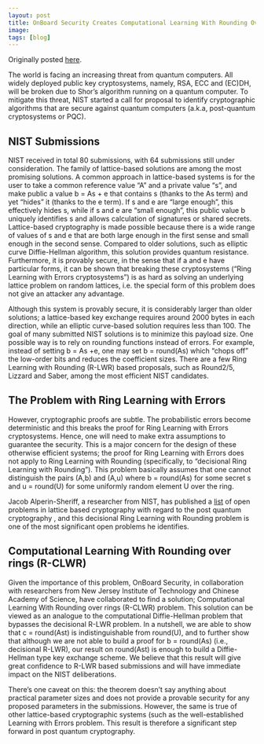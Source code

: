 ```yaml
---
layout: post
title: OnBoard Security Creates Computational Learning With Rounding Over Rings (R-CLWR) Problem
image:
tags: [blog]
---
```



Originally posted [here](http://blog.onboardsecurity.com/blog/onboard-security-creates-computational-learning-with-rounding-over-rings-r-clwr-problem).

The world is facing an increasing threat from quantum computers.  All widely deployed public key cryptosystems, namely, RSA, ECC and (EC)DH, will be broken due to Shor’s algorithm running on a quantum computer. To mitigate this threat, NIST started a call for proposal to identify cryptographic algorithms that are secure against quantum computers (a.k.a, post-quantum cryptosystems or PQC).

 

NIST Submissions
--------------------

NIST received in total  80 submissions, with 64 submissions still under consideration.  The family of lattice-based solutions are among the most promising solutions. A common approach in lattice-based systems is for the user to take a common reference value “A” and a private value “s”, and make public a value b = As + e that contains s (thanks to the As term) and yet “hides” it (thanks to the e term). If s and e are “large enough”, this effectively hides s, while if s and e are “small enough”, this public value b uniquely identifies s and allows calculation of signatures or shared secrets. Lattice-based cryptography is made possible because there is a wide range of values of s and e that are both large enough in the first sense and small enough in the second sense. Compared to older solutions, such as elliptic curve Diffie-Hellman algorithm, this solution provides quantum resistance. Furthermore, it is provably secure, in the sense that if a and e have particular forms, it can be shown that breaking these cryptosystems (“Ring Learning with Errors cryptosystems”) is as hard as solving an underlying lattice problem on random lattices, i.e. the special form of this problem does not give an attacker any advantage. 

Although this system is provably secure, it is considerably larger than older solutions; a lattice-based key exchange requires around 2000 bytes in each direction, while an elliptic curve-based solution requires less than 100. The goal of many submitted NIST solutions is to minimize this payload size. One possible way is to rely on rounding functions instead of errors. For example, instead of setting b = As +e, one may set b = round(As) which “chops off” the low-order bits and reduces the coefficient sizes.  There are a few Ring Learning with Rounding (R-LWR) based proposals, such as Round2/5, Lizzard and Saber, among the most efficient NIST candidates. 

 

The Problem with Ring Learning with Errors
------------------------------------

However, cryptographic proofs are subtle.  The probabilistic errors become deterministic and this breaks the proof for Ring Learning with Errors cryptosystems. Hence, one will need to make extra assumptions to guarantee the security. This is a major concern for the design of these otherwise efficient systems; the proof for Ring Learning with Errors does not apply to Ring Learning with Rounding (specifically, to “decisional Ring Learning with Rounding”). This problem basically assumes that one cannot distinguish the pairs (A,b) and (A,u) where b = round(As) for some secret s and u = round(U) for some uniformly random element U over the ring. 

Jacob Alperin-Sheriff, a researcher from NIST, has published a  [list](http://crypto-events.di.ens.fr/LATCA/program/alperin-sheriff.pdf)  of open problems in lattice based cryptography with regard to the post quantum cryptography , and this decisional Ring Learning with Rounding problem is one of the most significant open problems he identifies. 




Computational Learning With Rounding over rings (R-CLWR)
------------------------------

Given the importance of this problem, OnBoard Security, in collaboration with researchers from New Jersey Institute of Technology and Chinese Academy of Science, have collaborated to find a solution; Computational Learning With Rounding over rings (R-CLWR) problem. This solution can be viewed as an analogue to the computational Diffie-Hellman problem that bypasses the decisional R-LWR problem. In a nutshell, we are able to show that c = round(Ast) is indistinguishable from round(U), and to further show that although we are not able to build a proof for b = round(As) (i.e., decisional R-LWR), our result on round(Ast) is enough to build a Diffie-Hellman type key exchange scheme. We believe that this result will give great confidence to R-LWR based submissions and will have immediate impact on the NIST deliberations.

There’s one caveat on this: the theorem doesn’t say anything about practical parameter sizes and does not provide a provable security for any proposed parameters in the submissions. However, the same is true of other lattice-based cryptographic systems (such as the well-established Learning with Errors problem. This result is therefore a significant step forward in post quantum cryptography.
